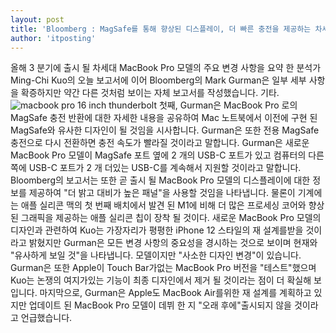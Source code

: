 ```yaml
---
layout: post
title: 'Bloomberg : MagSafe를 통해 향상된 디스플레이, 더 빠른 충전을 제공하는 차세대 MacBook Pro'
author: 'itposting'
---
```


올해 3 분기에 출시 될 차세대 MacBook Pro 모델의 주요 변경 사항을 요약 한 분석가 Ming-Chi Kuo의 오늘 보고서에 이어 Bloomberg의 Mark Gurman은 일부 세부 사항을 확증하지만 약간 다른 것처럼 보이는 자체 보고서를 작성했습니다.
 기타.
![macbook pro 16 inch thunderbolt](https://images.macrumors.com/t/PkWitx-_Twi5bpRlDtMsATUqCYM=/2500x0/filters:no_upscale():quality(90)/article-new/2020/04/macbook-pro-16-inch-thunderbolt.jpg)
첫째, Gurman은 MacBook Pro 로의 MagSafe 충전 반환에 대한 자세한 내용을 공유하여 Mac 노트북에서 이전에 구현 된 ‌MagSafe‌와 유사한 디자인이 될 것임을 시사합니다.
 Gurman은 또한 전용 ‌MagSafe‌ 충전으로 다시 전환하면 충전 속도가 빨라질 것이라고 말합니다.
Gurman은 새로운 MacBook Pro 모델이 ‌MagSafe‌ 포트 옆에 2 개의 USB-C 포트가 있고 컴퓨터의 다른쪽에 USB-C 포트가 2 개 더있는 USB-C를 계속해서 지원할 것이라고 말합니다.
Bloomberg의 보고서는 또한 곧 출시 될 MacBook Pro 모델의 디스플레이에 대한 정보를 제공하여 "더 밝고 대비가 높은 패널"을 사용할 것임을 나타냅니다.
 물론이 기계에는 애플 실리콘 맥의 첫 번째 배치에서 발견 된 M1에 비해 더 많은 프로세싱 코어와 향상된 그래픽을 제공하는 애플 실리콘 칩이 장착 될 것이다.
새로운 MacBook Pro 모델의 디자인과 관련하여 Kuo는 가장자리가 평평한 iPhone 12 스타일의 재 설계를받을 것이라고 밝혔지만 Gurman은 모든 변경 사항의 중요성을 경시하는 것으로 보이며 현재와 "유사하게 보일 것"을 나타냅니다.
 모델이지만 "사소한 디자인 변경"이 있습니다.
Gurman은 또한 Apple이 Touch Bar가없는 MacBook Pro 버전을 "테스트"했으며 Kuo는 논쟁의 여지가있는 기능이 최종 디자인에서 제거 될 것이라는 점이 더 확실해 보입니다.
마지막으로, Gurman은 Apple도 MacBook Air를위한 재 설계를 계획하고 있지만 업데이트 된 MacBook Pro 모델이 데뷔 한 지 "오래 후에"출시되지 않을 것이라고 언급했습니다.